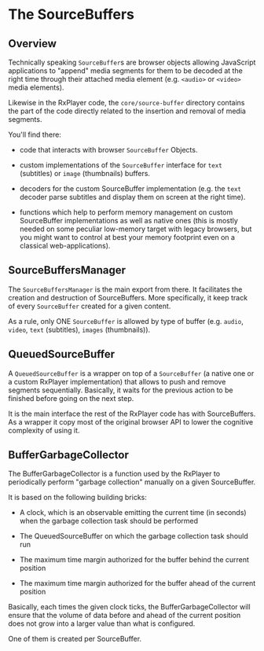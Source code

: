 # The SourceBuffers ############################################################


## Overview ####################################################################

Technically speaking ``SourceBuffer``s are browser objects allowing JavaScript
applications to "append" media segments for them to be decoded at the right time
through their attached media element (e.g. ``<audio>`` or ``<video>`` media
elements).

Likewise in the RxPlayer code, the ``core/source-buffer`` directory contains the
part of the code directly related to the insertion and removal of media
segments.

You'll find there:

  - code that interacts with browser ``SourceBuffer`` Objects.

  - custom implementations of the ``SourceBuffer`` interface for ``text``
    (subtitles) or ``image`` (thumbnails) buffers.

  - decoders for the custom SourceBuffer implementation (e.g. the ``text``
    decoder parse subtitles and display them on screen at the right time).

  - functions which help to perform memory management on custom
    SourceBuffer implementations as well as native ones (this is mostly needed
    on some peculiar low-memory target with legacy browsers, but you might want
    to control at best your memory footprint even on a classical
    web-applications).



## SourceBuffersManager ########################################################

The ``SourceBuffersManager`` is the main export from there. It facilitates the
creation and destruction of SourceBuffers.
More specifically, it keep track of every ``SourceBuffer`` created for a given
content.

As a rule, only ONE ``SourceBuffer`` is allowed by type of buffer (e.g.
``audio``, ``video``, ``text`` (subtitles), ``images`` (thumbnails)).



## QueuedSourceBuffer ##########################################################

A ``QueuedSourceBuffer`` is a wrapper on top of a ``SourceBuffer`` (a native one
or a custom RxPlayer implementation) that allows to push and remove segments
sequentially.
Basically, it waits for the previous action to be finished before going on the
next step.

It is the main interface the rest of the RxPlayer code has with SourceBuffers.
As a wrapper it copy most of the original browser API to lower the cognitive
complexity of using it.



## BufferGarbageCollector ######################################################

The BufferGarbageCollector is a function used by the RxPlayer to
periodically perform "garbage collection" manually on a given SourceBuffer.

It is based on the following building bricks:

  - A clock, which is an observable emitting the current time (in seconds) when
    the garbage collection task should be performed

  - The QueuedSourceBuffer on which the garbage collection task should run

  - The maximum time margin authorized for the buffer behind the current
    position

  - The maximum time margin authorized for the buffer ahead of the current
    position

Basically, each times the given clock ticks, the BufferGarbageCollector will
ensure that the volume of data before and ahead of the current position does not
grow into a larger value than what is configured.

One of them is created per SourceBuffer.
